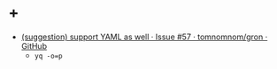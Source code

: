 # +

- [\(suggestion\) support YAML as well · Issue \#57 · tomnomnom/gron · GitHub](https://github.com/tomnomnom/gron/issues/57)
    - `yq -o=p`
